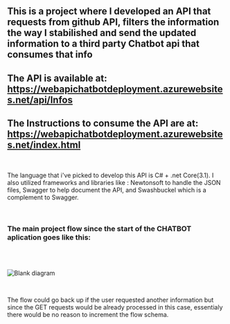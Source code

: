 ##  This is a project where I developed an API that requests from github API, filters the information the way I stabilished and send the updated information to a third party Chatbot api that consumes that info ##

## The API is available at: https://webapichatbotdeployment.azurewebsites.net/api/Infos ##
## The Instructions to consume the API are at: https://webapichatbotdeployment.azurewebsites.net/index.html ##
</br>
<p>The language that i've picked to develop this API is C# + .net Core(3.1). I also utilized frameworks and libraries like : Newtonsoft to handle the JSON files, Swagger to help document the API, and Swashbuckel which is a complement to Swagger.  </p>


</br>
<h3>The main project flow since the start of the CHATBOT aplication goes like this:</h3>
</br>


</br>![Blank diagram](https://user-images.githubusercontent.com/56495954/129279053-7c302b91-faf1-4591-8796-76a50514fe80.png)


</br>

<p>The flow could go back up if the user requested another information but since the GET requests would be already processed in this case, essentialy there would be no reason to increment the flow schema.</p>
